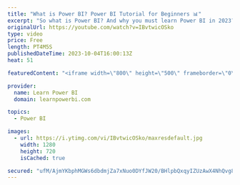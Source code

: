 ```yaml
---
title: "What is Power BI? Power BI Tutorial for Beginners 📊"
excerpt: "So what is Power BI? And why you must learn Power BI in 2023? Watch our video to learn. And join our full Power BI Training Program at 👉 https://www.LearnPowerBI.com/training  This is part of our series on Power BI Tutorial for Beginners 📊. ==Topics Covered in this Video== 00:00 What is Power BI? Intro"
originalUrl: https://youtube.com/watch?v=IBvtwicOSko
type: video
price: Free
length: PT4M5S
publishedDateTime: 2023-10-04T16:00:13Z
heat: 51

featuredContent: "<iframe width=\"800\" height=\"500\" frameborder=\"0\" src=\"https://www.youtube.com/embed/IBvtwicOSko\" allow=\"accelerometer; autoplay; encrypted-media; gyroscope; picture-in-picture\" allowfullscreen></iframe>"

provider:
  name: Learn Power BI
  domain: learnpowerbi.com

topics:
  - Power BI

images:
  - url: https://i.ytimg.com/vi/IBvtwicOSko/maxresdefault.jpg
    width: 1280
    height: 720
    isCached: true

secured: "ufM/AjmYKbphMGWs6dbdmjZa7xNuo0DYfJW20/BHlpbQxqyIZUzAwX4NhQvg87WgC80vXMqI/GU6e8b7CVaVYg6X8gY8KbAl0XvLaLoQ9mx3siIqM/xHZu2QZqNsbJrUHtJxGmxYB6myQkR4zq3poJ1qzge53dddHv8Wz2lYMsflDLcfOwiPjCaQrqTPj3YT9OXrh7UfkdxXABK50WTXlzOl+RGOtmOS+SuGtnNfWBLCHEzXtgQ5TeplePv12HxJ4rm9vZ8OWKFibxpSEiaca5ARH73FOlvf4ttewbQW8tOPA+B+MdF/N2g0xjnayU0Gysg4rxOTVZdtWrX4F6WTUhLJVC5daNxV5iTGtXxoatUW1haoxB2DVAhEG5mFcFzTPC24WM//sr4p29cyF89Or1nqmetKkO6US2KI+NypVY0=;4JiUa6dKqvU2TOrymbjHwQ=="
---
```


